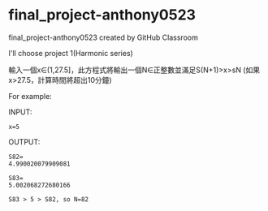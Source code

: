 # final_project-anthony0523
final_project-anthony0523 created by GitHub Classroom

I'll choose project 1(Harmonic series)

輸入一個x∈(1,27.5]，此方程式將輸出一個N∈正整數並滿足S(N+1)>x>sN (如果x>27.5，計算時間將超出10分鐘)

For example:

INPUT:

    x=5
   
OUTPUT:

    S82=
    4.990020079909081

    S83=
    5.002068272680166

    S83 > 5 > S82, so N=82

